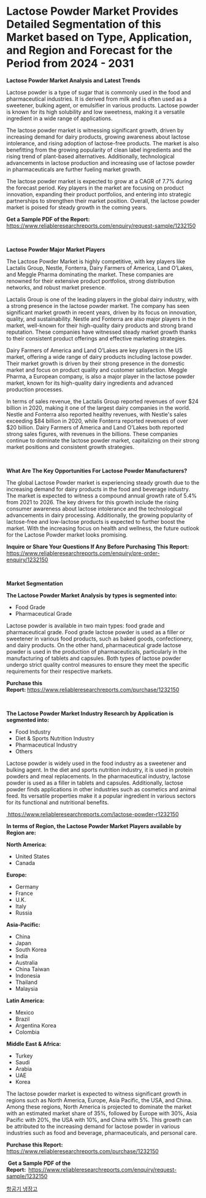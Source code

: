 <p><h1>Lactose Powder Market Provides Detailed Segmentation of this Market based on Type, Application, and Region and Forecast for the Period from 2024 - 2031</h1></p><p><strong>Lactose Powder Market Analysis and Latest Trends</strong></p>
<p><p>Lactose powder is a type of sugar that is commonly used in the food and pharmaceutical industries. It is derived from milk and is often used as a sweetener, bulking agent, or emulsifier in various products. Lactose powder is known for its high solubility and low sweetness, making it a versatile ingredient in a wide range of applications.</p><p>The lactose powder market is witnessing significant growth, driven by increasing demand for dairy products, growing awareness about lactose intolerance, and rising adoption of lactose-free products. The market is also benefitting from the growing popularity of clean label ingredients and the rising trend of plant-based alternatives. Additionally, technological advancements in lactose production and increasing use of lactose powder in pharmaceuticals are further fueling market growth.</p><p>The lactose powder market is expected to grow at a CAGR of 7.7% during the forecast period. Key players in the market are focusing on product innovation, expanding their product portfolios, and entering into strategic partnerships to strengthen their market position. Overall, the lactose powder market is poised for steady growth in the coming years.</p></p>
<p><strong>Get a Sample PDF of the Report:&nbsp;</strong> <a href="https://www.reliableresearchreports.com/enquiry/request-sample/1232150">https://www.reliableresearchreports.com/enquiry/request-sample/1232150</a></p>
<p>&nbsp;</p>
<p><strong>Lactose Powder Major Market Players</strong></p>
<p><p>The Lactose Powder Market is highly competitive, with key players like Lactalis Group, Nestle, Fonterra, Dairy Farmers of America, Land O’Lakes, and Meggle Pharma dominating the market. These companies are renowned for their extensive product portfolios, strong distribution networks, and robust market presence.</p><p>Lactalis Group is one of the leading players in the global dairy industry, with a strong presence in the lactose powder market. The company has seen significant market growth in recent years, driven by its focus on innovation, quality, and sustainability. Nestle and Fonterra are also major players in the market, well-known for their high-quality dairy products and strong brand reputation. These companies have witnessed steady market growth thanks to their consistent product offerings and effective marketing strategies.</p><p>Dairy Farmers of America and Land O’Lakes are key players in the US market, offering a wide range of dairy products including lactose powder. Their market growth is driven by their strong presence in the domestic market and focus on product quality and customer satisfaction. Meggle Pharma, a European company, is also a major player in the lactose powder market, known for its high-quality dairy ingredients and advanced production processes.</p><p>In terms of sales revenue, the Lactalis Group reported revenues of over $24 billion in 2020, making it one of the largest dairy companies in the world. Nestle and Fonterra also reported healthy revenues, with Nestle's sales exceeding $84 billion in 2020, while Fonterra reported revenues of over $20 billion. Dairy Farmers of America and Land O’Lakes both reported strong sales figures, with revenues in the billions. These companies continue to dominate the lactose powder market, capitalizing on their strong market positions and consistent growth strategies.</p></p>
<p>&nbsp;</p>
<p><strong>What Are The Key Opportunities For Lactose Powder Manufacturers?</strong></p>
<p><p>The global Lactose Powder market is experiencing steady growth due to the increasing demand for dairy products in the food and beverage industry. The market is expected to witness a compound annual growth rate of 5.4% from 2021 to 2026. The key drivers for this growth include the rising consumer awareness about lactose intolerance and the technological advancements in dairy processing. Additionally, the growing popularity of lactose-free and low-lactose products is expected to further boost the market. With the increasing focus on health and wellness, the future outlook for the Lactose Powder market looks promising.</p></p>
<p><strong>Inquire or Share Your Questions If Any Before Purchasing This Report:</strong> <a href="https://www.reliableresearchreports.com/enquiry/pre-order-enquiry/1232150">https://www.reliableresearchreports.com/enquiry/pre-order-enquiry/1232150</a></p>
<p>&nbsp;</p>
<p><strong>Market Segmentation</strong></p>
<p><strong>The Lactose Powder Market Analysis by types is segmented into:</strong></p>
<p><ul><li>Food Grade</li><li>Pharmaceutical Grade</li></ul></p>
<p><p>Lactose powder is available in two main types: food grade and pharmaceutical grade. Food grade lactose powder is used as a filler or sweetener in various food products, such as baked goods, confectionery, and dairy products. On the other hand, pharmaceutical grade lactose powder is used in the production of pharmaceuticals, particularly in the manufacturing of tablets and capsules. Both types of lactose powder undergo strict quality control measures to ensure they meet the specific requirements for their respective markets.</p></p>
<p><strong>Purchase this Report:&nbsp;</strong><a href="https://www.reliableresearchreports.com/purchase/1232150">https://www.reliableresearchreports.com/purchase/1232150</a></p>
<p>&nbsp;</p>
<p><strong>The Lactose Powder Market Industry Research by Application is segmented into:</strong></p>
<p><ul><li>Food Industry</li><li>Diet & Sports Nutrition Industry</li><li>Pharmaceutical Industry</li><li>Others</li></ul></p>
<p><p>Lactose powder is widely used in the food industry as a sweetener and bulking agent. In the diet and sports nutrition industry, it is used in protein powders and meal replacements. In the pharmaceutical industry, lactose powder is used as a filler in tablets and capsules. Additionally, lactose powder finds applications in other industries such as cosmetics and animal feed. Its versatile properties make it a popular ingredient in various sectors for its functional and nutritional benefits.</p></p>
<p><a href="https://www.reliableresearchreports.com/lactose-powder-r1232150">&nbsp;https://www.reliableresearchreports.com/lactose-powder-r1232150</a></p>
<p><strong>In terms of Region, the Lactose Powder Market Players available by Region are:</strong></p>
<p>
    <p> <strong> North America: </strong>
        <ul>
            <li>United States</li>
            <li>Canada</li>
        </ul>
        </p> 
    <p> <strong> Europe: </strong>
        <ul>
            <li>Germany</li>
            <li>France</li>
            <li>U.K.</li>
            <li>Italy</li>
            <li>Russia</li>
        </ul>
        </p> 
    <p> <strong> Asia-Pacific: </strong>
        <ul>
            <li>China</li>
            <li>Japan</li>
            <li>South Korea</li>
            <li>India</li>
            <li>Australia</li>
            <li>China Taiwan</li>
            <li>Indonesia</li>
            <li>Thailand</li>
            <li>Malaysia</li>
        </ul>
        </p> 
    <p> <strong> Latin America: </strong>
        <ul>
            <li>Mexico</li>
            <li>Brazil</li>
            <li>Argentina Korea</li>
            <li>Colombia</li>
        </ul>
        </p> 
    <p> <strong> Middle East & Africa: </strong>
        <ul>
            <li>Turkey</li>
            <li>Saudi</li>
            <li>Arabia</li>
            <li>UAE</li>
            <li>Korea</li>
        </ul>
    </p>
    </p>
<p><p>The lactose powder market is expected to witness significant growth in regions such as North America, Europe, Asia Pacific, the USA, and China. Among these regions, North America is projected to dominate the market with an estimated market share of 35%, followed by Europe with 30%, Asia Pacific with 20%, the USA with 10%, and China with 5%. This growth can be attributed to the increasing demand for lactose powder in various industries such as food and beverage, pharmaceuticals, and personal care.</p></p>
<p><strong>Purchase this Report: </strong><a href="https://www.reliableresearchreports.com/purchase/1232150">https://www.reliableresearchreports.com/purchase/1232150</a></p>
<p>&nbsp;<strong>Get a Sample PDF of the Report:&nbsp;&nbsp;</strong><a href="https://www.reliableresearchreports.com/enquiry/request-sample/1232150">https://www.reliableresearchreports.com/enquiry/request-sample/1232150</a></p>
<p><strong></strong></p>
<p><p><a href="https://medium.com/@thadnader1941/%ED%95%AD%EA%B3%B5%EA%B8%B0-%EB%83%89%EC%9E%A5%EA%B3%A0-%EC%8B%9C%EC%9E%A5-%EA%B7%9C%EB%AA%A8-cagr-%EB%8F%99%ED%96%A5-2024-2030-63520f1458da">항공기 냉장고</a></p></p>